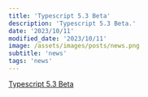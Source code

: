 ```yaml
---
title: 'Typescript 5.3 Beta'
description: 'Typescript 5.3 Beta.'
date: '2023/10/11'
modified_date: '2023/10/11'
image: /assets/images/posts/news.png
subtitle: 'news'
tags: 'news'
---
```


[Typescript 5.3 Beta](https://devblogs.microsoft.com/typescript/announcing-typescript-5-3-beta/)
